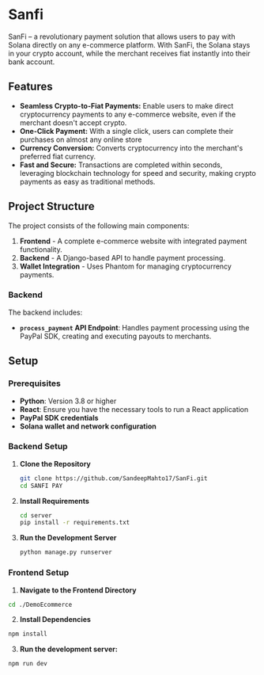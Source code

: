 # Sanfi

SanFi – a revolutionary payment solution that allows users to pay with Solana directly on any e-commerce platform. With SanFi, the Solana stays in your crypto account, while the merchant receives fiat instantly into their bank account.

## Features

- **Seamless Crypto-to-Fiat Payments:** Enable users to make direct cryptocurrency payments to any e-commerce website, even if the merchant doesn't accept crypto.
- **One-Click Payment:** With a single click, users can complete their purchases on almost any online store
- **Currency Conversion:** Converts cryptocurrency into the merchant's preferred fiat currency.
- **Fast and Secure:** Transactions are completed within seconds, leveraging blockchain technology for speed and security, making crypto payments as easy as traditional methods.

## Project Structure

The project consists of the following main components:

1. **Frontend** - A complete e-commerce website with integrated payment functionality.
2. **Backend** - A Django-based API to handle payment processing.
3. **Wallet Integration** - Uses Phantom for managing cryptocurrency payments.

### Backend

The backend includes:

- **`process_payment` API Endpoint**: Handles payment processing using the PayPal SDK, creating and executing payouts to merchants.

## Setup

### Prerequisites

- **Python**: Version 3.8 or higher
- **React**: Ensure you have the necessary tools to run a React application
- **PayPal SDK credentials**
- **Solana wallet and network configuration**

### Backend Setup

1. **Clone the Repository**

   ```bash
   git clone https://github.com/SandeepMahto17/SanFi.git
   cd SANFI PAY
   ```
2. **Install Requirements**
   
   ```bash
   cd server
   pip install -r requirements.txt
   ```
3. **Run the Development Server**
   ```bash
   python manage.py runserver
   ```
   
### Frontend Setup

   1. **Navigate to the Frontend Directory**
   
   ```bash 
   cd ./DemoEcommerce
   ````
   2. **Install Dependencies**
      
   ```bash 
   npm install
   ````
   3. **Run the development server:**
   
   ```bash 
   npm run dev 
   ````
   

